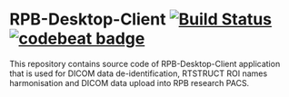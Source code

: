# RPB-Desktop-Client [![Build Status](https://travis-ci.org/ddRPB/rpb-client.svg?branch=master)](https://travis-ci.org/ddRPB/rpb-client) [![codebeat badge](https://codebeat.co/badges/03f3ef7e-8f66-40b4-bec4-568ba722de58)](https://codebeat.co/projects/github-com-ddrpb-rpb-client)

This repository contains source code of RPB-Desktop-Client application that is used for DICOM data de-identification, RTSTRUCT ROI names harmonisation and DICOM data upload into RPB research PACS.
